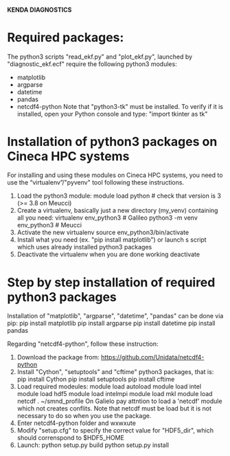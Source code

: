 #### KENDA DIAGNOSTICS
# Required packages:
The python3 scripts "read_ekf.py" and "plot_ekf.py", launched by "diagnostic_ekf.ecf" 
require the following python3 modules:
- matplotlib
- argparse
- datetime
- pandas
- netcdf4-python
Note that "python3-tk" must be installed. To verify if it is installed, open your
Python console and type: "import tkinter as tk"

# Installation of python3 packages on Cineca HPC systems
For installing and using these modules on Cineca HPC systems, you need to use the 
“virtualenv”/"pyvenv" tool following these instructions.
1) Load the python3 module:
      module load python                # check that version is 3 (>= 3.8 on Meucci)
2) Create a virtualenv, basically just a new directory (my_venv) containing all you need:
      virtualenv env_python3            # Galileo
      python3 -m venv env_python3       # Meucci
3) Activate the new virtualenv
      source env_python3/bin/activate
4) Install what you need (ex. "pip install matplotlib") or launch s script which 
   uses already installed python3 packages
5) Deactivate the virtualenv when you are done working
      deactivate 

# Step by step installation of required python3 packages
Installation of "matplotlib", "argparse", "datetime", "pandas" can be done via pip:
      pip install matplotlib
      pip install argparse
      pip install datetime
      pip install pandas

Regarding "netcdf4-python", follow these instruction:
1) Download the package from: https://github.com/Unidata/netcdf4-python
3) Install "Cython", "setuptools" and "cftime" python3 packages, that is:
      pip install Cython
      pip install setuptools
      pip install cftime
3) Load required modeules: 
      module load autoload
      module load intel
      module load hdf5
      module load intelmpi
      module load mkl
      module load netcdf
      . ~/smnd_profile
   On Galielo pay attntion to load a 'netcdf' module which not creates conflits.
   Note that netcdf must be load but it is not necessary to do so when you use 
   the package. 
4) Enter netcdf4-python folder and wxwxute
5) Modify "setup.cfg" to specify the correct value for "HDF5_dir", which should
   correnspond to $HDF5_HOME
6) Launch:
      python setup.py build
      python setup.py install
    
